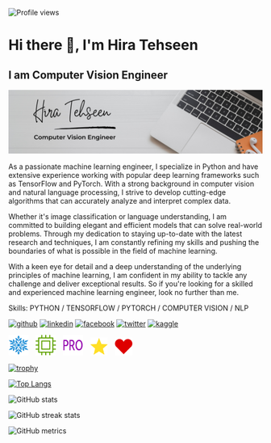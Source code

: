 ![Profile views](https://gpvc.arturio.dev/HiraTehSeen)  

# Hi there 👋, I'm Hira Tehseen
## I am Computer Vision Engineer
![I am Computer Vision Engineer](2.png)

As a passionate machine learning engineer, I specialize in Python and have extensive experience working with popular deep learning frameworks such as TensorFlow and PyTorch. With a strong background in computer vision and natural language processing, I strive to develop cutting-edge algorithms that can accurately analyze and interpret complex data.

Whether it's image classification or language understanding, I am committed to building elegant and efficient models that can solve real-world problems. Through my dedication to staying up-to-date with the latest research and techniques, I am constantly refining my skills and pushing the boundaries of what is possible in the field of machine learning.

With a keen eye for detail and a deep understanding of the underlying principles of machine learning, I am confident in my ability to tackle any challenge and deliver exceptional results. So if you're looking for a skilled and experienced machine learning engineer, look no further than me.

Skills:  PYTHON / TENSORFLOW / PYTORCH / COMPUTER VISION / NLP



[<img src='https://cdn.jsdelivr.net/npm/simple-icons@3.0.1/icons/github.svg' alt='github' height='40'>](https://github.com/HiraTehSeen)  [<img src='https://cdn.jsdelivr.net/npm/simple-icons@3.0.1/icons/linkedin.svg' alt='linkedin' height='40'>](https://www.linkedin.com/in/hira-tehseen-ai-developer/)  [<img src='https://cdn.jsdelivr.net/npm/simple-icons@3.0.1/icons/facebook.svg' alt='facebook' height='40'>](https://www.facebook.com/hira.teh)  [<img src='https://cdn.jsdelivr.net/npm/simple-icons@3.0.1/icons/twitter.svg' alt='twitter' height='40'>](https://twitter.com/hira_teh_seen)  [<img src='https://cdn.jsdelivr.net/npm/simple-icons@3.0.1/icons/kaggle.svg' alt='kaggle' height='40'>](https://www.kaggle.com/hiratehseen)  

<a href='https://archiveprogram.github.com/'><img src='https://raw.githubusercontent.com/acervenky/animated-github-badges/master/assets/acbadge.gif' width='40' height='40'></a> <a href='https://docs.github.com/en/developers'><img src='https://raw.githubusercontent.com/acervenky/animated-github-badges/master/assets/devbadge.gif' width='40' height='40'></a> <a href='https://github.com/pricing'><img src='https://raw.githubusercontent.com/acervenky/animated-github-badges/master/assets/pro.gif' width='40' height='40'></a> <a href='https://stars.github.com/'><img src='https://raw.githubusercontent.com/acervenky/animated-github-badges/master/assets/starbadge.gif' width='35' height='35'></a> <a href='https://docs.github.com/en/github/supporting-the-open-source-community-with-github-sponsors'><img src='https://raw.githubusercontent.com/acervenky/animated-github-badges/master/assets/sponsorbadge.gif' width='35' height='35'></a> 

[![trophy](https://github-profile-trophy.vercel.app/?username=HiraTehSeen)](https://github.com/ryo-ma/github-profile-trophy)

[![Top Langs](https://github-readme-stats.vercel.app/api/top-langs/?username=HiraTehSeen)](https://github.com/anuraghazra/github-readme-stats)

![GitHub stats](https://github-readme-stats.vercel.app/api?username=HiraTehSeen&show_icons=true&count_private=true)  

![GitHub streak stats](https://streak-stats.demolab.com/?user=HiraTehSeen)  

![GitHub metrics](https://metrics.lecoq.io/HiraTehSeen)
